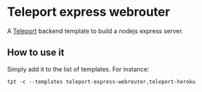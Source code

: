 # Teleport express webrouter
A [Teleport](https://github.com/snipsco/teleport) backend template to build a nodejs express server.

## How to use it
Simply add it to the list of templates. For instance:
```
tpt -c --templates teleport-express-webrouter,teleport-heroku
```
